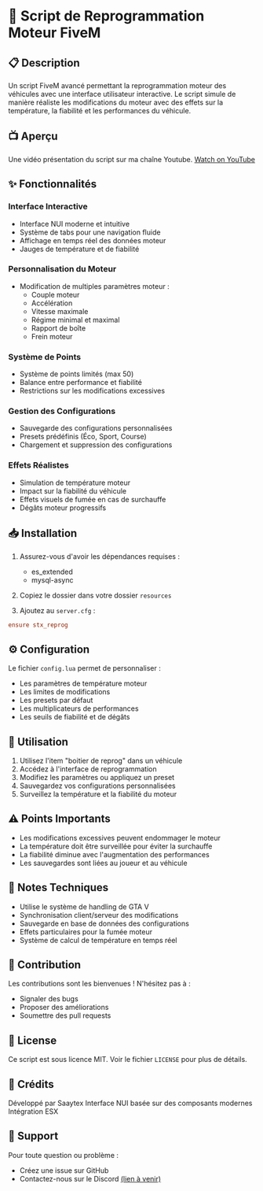 # 🚗 Script de Reprogrammation Moteur FiveM

## 📋 Description
Un script FiveM avancé permettant la reprogrammation moteur des véhicules avec une interface utilisateur interactive. Le script simule de manière réaliste les modifications du moteur avec des effets sur la température, la fiabilité et les performances du véhicule.

## 📺 Aperçu
Une vidéo présentation du script sur ma chaîne Youtube.
[Watch on YouTube](https://youtu.be/z5v_-WWEmcQ)

## ✨ Fonctionnalités

### Interface Interactive
- Interface NUI moderne et intuitive
- Système de tabs pour une navigation fluide
- Affichage en temps réel des données moteur
- Jauges de température et de fiabilité

### Personnalisation du Moteur
- Modification de multiples paramètres moteur :
  - Couple moteur
  - Accélération
  - Vitesse maximale
  - Régime minimal et maximal
  - Rapport de boîte
  - Frein moteur

### Système de Points
- Système de points limités (max 50)
- Balance entre performance et fiabilité
- Restrictions sur les modifications excessives

### Gestion des Configurations
- Sauvegarde des configurations personnalisées
- Presets prédéfinis (Éco, Sport, Course)
- Chargement et suppression des configurations

### Effets Réalistes
- Simulation de température moteur
- Impact sur la fiabilité du véhicule
- Effets visuels de fumée en cas de surchauffe
- Dégâts moteur progressifs

## 📥 Installation

1. Assurez-vous d'avoir les dépendances requises :
   - es_extended
   - mysql-async

2. Copiez le dossier dans votre dossier `resources`

3. Ajoutez au `server.cfg` :
```cfg
ensure stx_reprog
```

## ⚙️ Configuration

Le fichier `config.lua` permet de personnaliser :
- Les paramètres de température moteur
- Les limites de modifications
- Les presets par défaut
- Les multiplicateurs de performances
- Les seuils de fiabilité et de dégâts

## 🔧 Utilisation

1. Utilisez l'item "boitier de reprog" dans un véhicule
2. Accédez à l'interface de reprogrammation
3. Modifiez les paramètres ou appliquez un preset
4. Sauvegardez vos configurations personnalisées
5. Surveillez la température et la fiabilité du moteur

## ⚠️ Points Importants

- Les modifications excessives peuvent endommager le moteur
- La température doit être surveillée pour éviter la surchauffe
- La fiabilité diminue avec l'augmentation des performances
- Les sauvegardes sont liées au joueur et au véhicule

## 📝 Notes Techniques

- Utilise le système de handling de GTA V
- Synchronisation client/serveur des modifications
- Sauvegarde en base de données des configurations
- Effets particulaires pour la fumée moteur
- Système de calcul de température en temps réel

## 🤝 Contribution

Les contributions sont les bienvenues ! N'hésitez pas à :
- Signaler des bugs
- Proposer des améliorations
- Soumettre des pull requests

## 📜 License

Ce script est sous licence MIT. Voir le fichier `LICENSE` pour plus de détails.

## 🙏 Crédits

Développé par Saaytex
Interface NUI basée sur des composants modernes
Intégration ESX

## 🔧 Support

Pour toute question ou problème :
- Créez une issue sur GitHub
- Contactez-nous sur le Discord [(lien à venir)](https://discord.gg/SQK49qBUJU)
